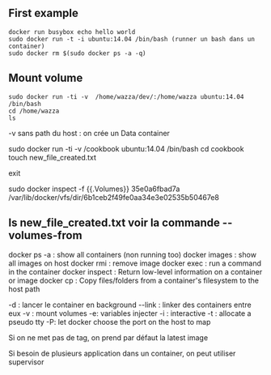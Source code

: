First example
--------------
    docker run busybox echo hello world
    sudo docker run -t -i ubuntu:14.04 /bin/bash (runner un bash dans un container)
    sudo docker rm $(sudo docker ps -a -q)

Mount volume
------------

    sudo docker run -ti -v  /home/wazza/dev/:/home/wazza ubuntu:14.04 /bin/bash
    cd /home/wazza
    ls


-v sans path du host : on crée un Data container

sudo docker run -ti -v  /cookbook  ubuntu:14.04 /bin/bash
cd cookbook
touch new_file_created.txt

exit

sudo docker inspect -f {{.Volumes}} 35e0a6fbad7a
/var/lib/docker/vfs/dir/6b1ceb2f49fe0aa34e3e02535b50467e8

ls
new_file_created.txt
voir la commande --volumes-from
------
docker ps -a : show all containers (non running too)
docker images : show all images on host
docker rmi : remove image
docker exec : run a command in the container
docker inspect : Return low-level information on a container or image
docker cp : Copy files/folders from a container's filesystem to the host path


-d : lancer le container en background
--link : linker des containers entre eux
-v : mount volumes
-e: variables injecter
-i : interactive
-t : allocate a pseudo tty
-P: let docker choose the port on the host to map

Si on ne met pas de tag, on prend par défaut la latest image



Si besoin de plusieurs application dans un container, on peut utiliser supervisor

